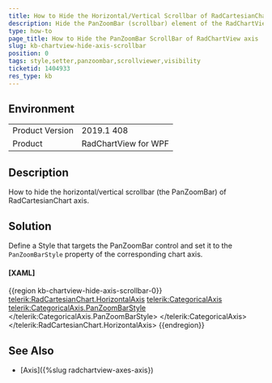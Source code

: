 ```yaml
---
title: How to Hide the Horizontal/Vertical Scrollbar of RadCartesianChart Axis
description: Hide the PanZoomBar (scrollbar) element of the RadChartView axis by changing its visibility
type: how-to
page_title: How to Hide the PanZoomBar ScrollBar of RadChartView axis
slug: kb-chartview-hide-axis-scrollbar
position: 0
tags: style,setter,panzoombar,scrollviewer,visibility
ticketid: 1404933
res_type: kb
---
```


## Environment
<table>
	<tr>
		<td>Product Version</td>
		<td>2019.1 408</td>
	</tr>
	<tr>
		<td>Product</td>
		<td>RadChartView for WPF</td>
	</tr>
</table>

## Description

How to hide the horizontal/vertical scrollbar (the PanZoomBar) of RadCartesianChart axis.

## Solution

Define a Style that targets the PanZoomBar control and set it to the `PanZoomBarStyle` property of the corresponding chart axis.

#### __[XAML]__
{{region kb-chartview-hide-axis-scrollbar-0}}
	<telerik:RadCartesianChart.HorizontalAxis>
		<telerik:CategoricalAxis>
			<telerik:CategoricalAxis.PanZoomBarStyle>
				<Style TargetType="telerik:PanZoomBar">
					<Setter Property="Visibility" Value="Collapsed"/>
				</Style>
			</telerik:CategoricalAxis.PanZoomBarStyle>
		</telerik:CategoricalAxis>
	</telerik:RadCartesianChart.HorizontalAxis>
{{endregion}}

## See Also
* [Axis]({%slug radchartview-axes-axis})